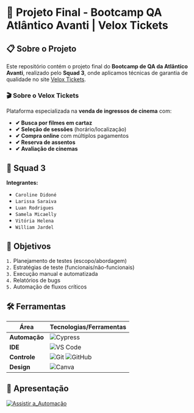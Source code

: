 # 🚀 Projeto Final - Bootcamp QA Atlântico Avanti | Velox Tickets  

## 📋 Sobre o Projeto  

Este repositório contém o projeto final do **Bootcamp de QA da Atlântico Avanti**, realizado pelo **Squad 3**, onde aplicamos técnicas de garantia de qualidade no site [Velox Tickets](https://www.veloxtickets.com.br/).

### 🎬 Sobre o Velox Tickets  
Plataforma especializada na **venda de ingressos de cinema** com:

- **✔ Busca por filmes em cartaz**  
- **✔ Seleção de sessões** (horário/localização)  
- **✔ Compra online** com múltiplos pagamentos  
- **✔ Reserva de assentos**  
- **✔ Avaliação de cinemas**  

## 👥 Squad 3  
**Integrantes:**  
- `Caroline Didoné`  
- `Larissa Saraiva`  
- `Luan Rodrigues`  
- `Samela Micaelly`  
- `Vitória Helena`  
- `William Jardel`  

## 🎯 Objetivos  
`1.` Planejamento de testes (escopo/abordagem)  
`2.` Estratégias de teste (funcionais/não-funcionais)  
`3.` Execução manual e automatizada  
`4.` Relatórios de bugs  
`5.` Automação de fluxos críticos  

## 🛠 Ferramentas

| Área          | Tecnologias/Ferramentas |  
|---------------|------------------------|  
| **Automação** | ![Cypress](https://img.shields.io/badge/-Cypress-17202C?logo=cypress) |  
| **IDE**       | ![VS Code](https://img.shields.io/badge/-VSCode-007ACC?logo=visual-studio-code) |  
| **Controle**  | ![Git](https://img.shields.io/badge/-Git-F05032?logo=git) ![GitHub](https://img.shields.io/badge/-GitHub-181717?logo=github) |  
| **Design**    | ![Canva](https://img.shields.io/badge/-Canva-00C4CC?logo=canva) |  


## 🎥 Apresentação
[![Assistir a_Automação](https://img.shields.io/badge/▶-Assistir_a_Automação-red?style=for-the-badge&logo=youtube)](https://youtu.be/UMDZ4_weqCM)

